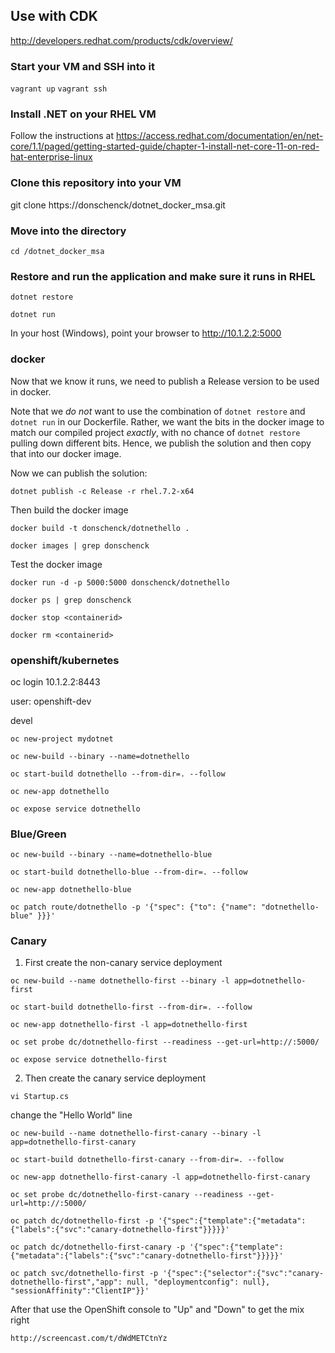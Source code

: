 ## Use with CDK 
http://developers.redhat.com/products/cdk/overview/

### Start your VM and SSH into it

`vagrant up`
`vagrant ssh`

### Install .NET on your RHEL VM

Follow the instructions at https://access.redhat.com/documentation/en/net-core/1.1/paged/getting-started-guide/chapter-1-install-net-core-11-on-red-hat-enterprise-linux

### Clone this repository into your VM

git clone https://donschenck/dotnet_docker_msa.git

### Move into the directory 

`cd /dotnet_docker_msa`

### Restore and run the application and make sure it runs in RHEL

`dotnet restore`

`dotnet run`

In your host (Windows), point your browser to http://10.1.2.2:5000

### docker
Now that we know it runs, we need to publish a Release version to be used in docker.

Note that we *do not* want to use the combination of `dotnet restore` and `dotnet run` in our Dockerfile. Rather, we want the bits in the docker image to match our compiled project *exactly*, with no chance of `dotnet restore` pulling down different bits. Hence, we publish the solution and then copy that into our docker image.

Now we can publish the solution:

`dotnet publish -c Release -r rhel.7.2-x64`

Then build the docker image

`docker build -t donschenck/dotnethello .`

`docker images | grep donschenck`

Test the docker image

`docker run -d -p 5000:5000 donschenck/dotnethello`

`docker ps | grep donschenck`

`docker stop <containerid>`

`docker rm <containerid>`

### openshift/kubernetes
oc login 10.1.2.2:8443

user: openshift-dev

devel

`oc new-project mydotnet`

`oc new-build --binary --name=dotnethello`

`oc start-build dotnethello --from-dir=. --follow`

`oc new-app dotnethello`

`oc expose service dotnethello`


### Blue/Green
`oc new-build --binary --name=dotnethello-blue`

`oc start-build dotnethello-blue --from-dir=. --follow`

`oc new-app dotnethello-blue`

`oc patch route/dotnethello -p '{"spec": {"to": {"name": "dotnethello-blue" }}}'`

### Canary

1) First create the non-canary service deployment

`oc new-build --name dotnethello-first --binary -l app=dotnethello-first`

`oc start-build dotnethello-first --from-dir=. --follow`

`oc new-app dotnethello-first -l app=dotnethello-first`

`oc set probe dc/dotnethello-first --readiness --get-url=http://:5000/`

`oc expose service dotnethello-first`

2) Then create the canary service deployment

`vi Startup.cs`

change the "Hello World" line

`oc new-build --name dotnethello-first-canary --binary -l app=dotnethello-first-canary`

`oc start-build dotnethello-first-canary --from-dir=. --follow`

`oc new-app dotnethello-first-canary -l app=dotnethello-first-canary`

`oc set probe dc/dotnethello-first-canary --readiness --get-url=http://:5000/`

`oc patch dc/dotnethello-first -p '{"spec":{"template":{"metadata":{"labels":{"svc":"canary-dotnethello-first"}}}}}'`

`oc patch dc/dotnethello-first-canary -p '{"spec":{"template":{"metadata":{"labels":{"svc":"canary-dotnethello-first"}}}}}'`

`oc patch svc/dotnethello-first -p '{"spec":{"selector":{"svc":"canary-dotnethello-first","app": null, "deploymentconfig": null}, "sessionAffinity":"ClientIP"}}'`

After that use the OpenShift console to "Up" and "Down" to get the mix right

`http://screencast.com/t/dWdMETCtnYz`





